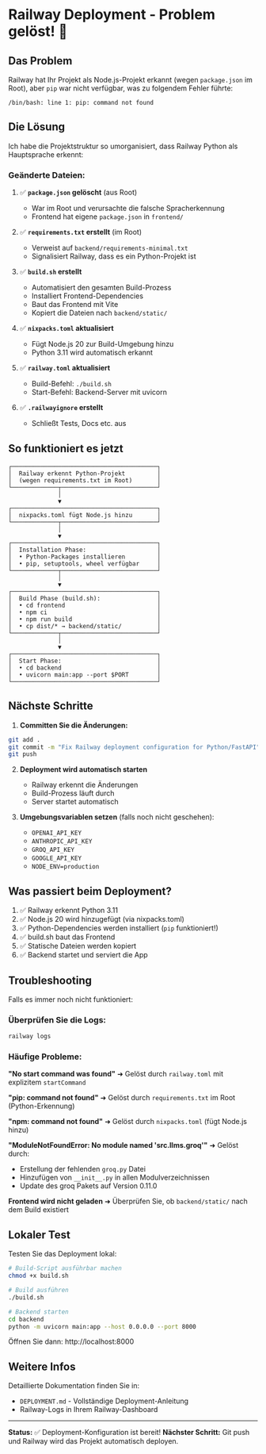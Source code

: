 # Railway Deployment - Problem gelöst! 🚀

## Das Problem
Railway hat Ihr Projekt als Node.js-Projekt erkannt (wegen `package.json` im Root), aber `pip` war nicht verfügbar, was zu folgendem Fehler führte:
```
/bin/bash: line 1: pip: command not found
```

## Die Lösung
Ich habe die Projektstruktur so umorganisiert, dass Railway Python als Hauptsprache erkennt:

### Geänderte Dateien:

1. ✅ **`package.json` gelöscht** (aus Root)
   - War im Root und verursachte die falsche Spracherkennung
   - Frontend hat eigene `package.json` in `frontend/`

2. ✅ **`requirements.txt` erstellt** (im Root)
   - Verweist auf `backend/requirements-minimal.txt`
   - Signalisiert Railway, dass es ein Python-Projekt ist

3. ✅ **`build.sh` erstellt**
   - Automatisiert den gesamten Build-Prozess
   - Installiert Frontend-Dependencies
   - Baut das Frontend mit Vite
   - Kopiert die Dateien nach `backend/static/`

4. ✅ **`nixpacks.toml` aktualisiert**
   - Fügt Node.js 20 zur Build-Umgebung hinzu
   - Python 3.11 wird automatisch erkannt

5. ✅ **`railway.toml` aktualisiert**
   - Build-Befehl: `./build.sh`
   - Start-Befehl: Backend-Server mit uvicorn

6. ✅ **`.railwayignore` erstellt**
   - Schließt Tests, Docs etc. aus

## So funktioniert es jetzt

```
┌─────────────────────────────────────────┐
│  Railway erkennt Python-Projekt         │
│  (wegen requirements.txt im Root)       │
└─────────────┬───────────────────────────┘
              │
              ▼
┌─────────────────────────────────────────┐
│  nixpacks.toml fügt Node.js hinzu       │
└─────────────┬───────────────────────────┘
              │
              ▼
┌─────────────────────────────────────────┐
│  Installation Phase:                    │
│  • Python-Packages installieren         │
│  • pip, setuptools, wheel verfügbar     │
└─────────────┬───────────────────────────┘
              │
              ▼
┌─────────────────────────────────────────┐
│  Build Phase (build.sh):                │
│  • cd frontend                          │
│  • npm ci                               │
│  • npm run build                        │
│  • cp dist/* → backend/static/          │
└─────────────┬───────────────────────────┘
              │
              ▼
┌─────────────────────────────────────────┐
│  Start Phase:                           │
│  • cd backend                           │
│  • uvicorn main:app --port $PORT        │
└─────────────────────────────────────────┘
```

## Nächste Schritte

1. **Committen Sie die Änderungen:**
```bash
git add .
git commit -m "Fix Railway deployment configuration for Python/FastAPI"
git push
```

2. **Deployment wird automatisch starten**
   - Railway erkennt die Änderungen
   - Build-Prozess läuft durch
   - Server startet automatisch

3. **Umgebungsvariablen setzen** (falls noch nicht geschehen):
   - `OPENAI_API_KEY`
   - `ANTHROPIC_API_KEY`
   - `GROQ_API_KEY`
   - `GOOGLE_API_KEY`
   - `NODE_ENV=production`

## Was passiert beim Deployment?

1. ✅ Railway erkennt Python 3.11
2. ✅ Node.js 20 wird hinzugefügt (via nixpacks.toml)
3. ✅ Python-Dependencies werden installiert (`pip` funktioniert!)
4. ✅ build.sh baut das Frontend
5. ✅ Statische Dateien werden kopiert
6. ✅ Backend startet und serviert die App

## Troubleshooting

Falls es immer noch nicht funktioniert:

### Überprüfen Sie die Logs:
```bash
railway logs
```

### Häufige Probleme:

**"No start command was found"**
➜ Gelöst durch `railway.toml` mit explizitem `startCommand`

**"pip: command not found"**
➜ Gelöst durch `requirements.txt` im Root (Python-Erkennung)

**"npm: command not found"**
➜ Gelöst durch `nixpacks.toml` (fügt Node.js hinzu)

**"ModuleNotFoundError: No module named 'src.llms.groq'"**
➜ Gelöst durch:
  - Erstellung der fehlenden `groq.py` Datei
  - Hinzufügen von `__init__.py` in allen Modulverzeichnissen
  - Update des groq Pakets auf Version 0.11.0

**Frontend wird nicht geladen**
➜ Überprüfen Sie, ob `backend/static/` nach dem Build existiert

## Lokaler Test

Testen Sie das Deployment lokal:

```bash
# Build-Script ausführbar machen
chmod +x build.sh

# Build ausführen
./build.sh

# Backend starten
cd backend
python -m uvicorn main:app --host 0.0.0.0 --port 8000
```

Öffnen Sie dann: http://localhost:8000

## Weitere Infos

Detaillierte Dokumentation finden Sie in:
- `DEPLOYMENT.md` - Vollständige Deployment-Anleitung
- Railway-Logs in Ihrem Railway-Dashboard

---

**Status:** ✅ Deployment-Konfiguration ist bereit!
**Nächster Schritt:** Git push und Railway wird das Projekt automatisch deployen.

